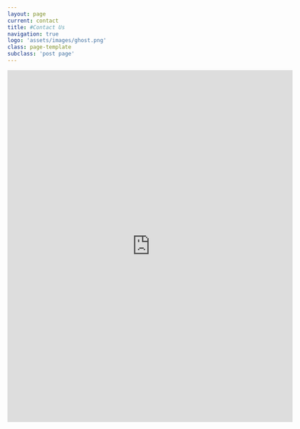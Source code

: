 ```yaml
---
layout: page
current: contact
title: #Contact Us
navigation: true
logo: 'assets/images/ghost.png'
class: page-template
subclass: 'post page'
---
```



<iframe src="https://docs.google.com/forms/d/e/1FAIpQLSfO1cRHuf4q2oi9hW2515j-BizVmHrZtuOUzVW0VUVLDeOJJQ/viewform?embedded=true" width="640" height="790" frameborder="0" marginheight="0" marginwidth="0">Loading...</iframe>
